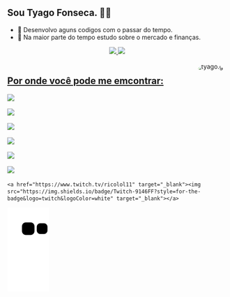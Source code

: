  ## Sou Tyago Fonseca. 👋😄

- 🔭 Desenvolvo aguns codigos com o passar do tempo.
- 🌱 Na maior parte do tempo estudo sobre o mercado e finanças.

<div align="center">
  <a href="instagram.com/tyagofonseca/">
  <img height="162em" src="https://github-readme-stats.vercel.app/api?username=tyagofonseca&show_icons=true&theme=gruvbox&include_all_commits=true&count_private=true"/>
  <img height="162em" src="https://github-readme-stats.vercel.app/api/top-langs/?username=tyagofonseca&layout=compact&langs_count=7&theme=gruvbox"/>
</div>

<div style="display: inline_block"><br>
  <img align="right" alt="tyago.gif" height="150" style="border-radius:60px;" src="https://cdn.discordapp.com/attachments/793229974349414423/906622995164975144/Webp.net-gifmaker.gif">
</div>
 
  ## Por onde você pode me emcontrar:
  <div> 
     <a href="www.linkedin.com/in/tyagofonseca" target="_blank"><img src="https://img.shields.io/badge/-LinkedIn-%230077B5?style=for-the-badge&logo=linkedin&logoColor=white" target="_blank"></a>
   
  <a href="https://www.youtube.com/channel/UCYrTM2iOzSJV3Ff5sYwNzog" target="_blank"><img src="https://img.shields.io/badge/YouTube-FF0000?style=for-the-badge&logo=youtube&logoColor=white" target="_blank"></a>
   
  <a href="https://www.instagram.com/tyagofonseca/" target="_blank"><img src="https://img.shields.io/badge/-Instagram-%23E4405F?style=for-the-badge&logo=instagram&logoColor=white" target="_blank"></a>
   
  <a href="https://twitter.com/tyagofonseca_" target="_blank"><img src="https://img.shields.io/badge/Twitter-1DA1F2?style=for-the-badge&logo=twitter&logoColor=white" target="_blank"></a>
   
  <a href="https://www.facebook.com/tyagofonsecaoficial/" target="_blank"><img src="https://img.shields.io/badge/Facebook-1877F2?style=for-the-badge&logo=facebook&logoColor=white" target="_blank"></a>
   
  <a href = "https://mail.google.com/mail/u/0/#search/tyago2009%40gmail.com?compose=new"><img src="https://img.shields.io/badge/Gmail-D14836?style=for-the-badge&logo=gmail&logoColor=white" target="_blank"></a>
   
 	<a href="https://www.twitch.tv/ricolol11" target="_blank"><img src="https://img.shields.io/badge/Twitch-9146FF?style=for-the-badge&logo=twitch&logoColor=white" target="_blank"></a>

  ![Snake animation](https://github.com/TyagoFonseca/tyagofonseca/blob/output/github-contribution-grid-snake.svg)
 
</div>
